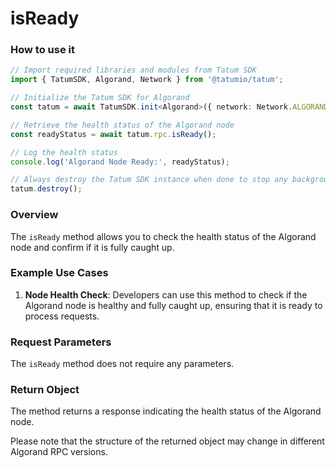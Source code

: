 # isReady

### How to use it

```typescript
// Import required libraries and modules from Tatum SDK
import { TatumSDK, Algorand, Network } from '@tatumio/tatum';

// Initialize the Tatum SDK for Algorand
const tatum = await TatumSDK.init<Algorand>({ network: Network.ALGORAND_ALGOD });

// Retrieve the health status of the Algorand node
const readyStatus = await tatum.rpc.isReady();

// Log the health status
console.log('Algorand Node Ready:', readyStatus);

// Always destroy the Tatum SDK instance when done to stop any background processes
tatum.destroy();
```

### Overview

The `isReady` method allows you to check the health status of the Algorand node and confirm if it is fully caught up.

### Example Use Cases

1. **Node Health Check**: Developers can use this method to check if the Algorand node is healthy and fully caught up, ensuring that it is ready to process requests.

### Request Parameters

The `isReady` method does not require any parameters.

### Return Object

The method returns a response indicating the health status of the Algorand node.

Please note that the structure of the returned object may change in different Algorand RPC versions.